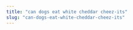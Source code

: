 ```yaml
---
title: "can dogs eat white cheddar cheez-its"
slug: "can-dogs-eat-white-cheddar-cheez-its"
---
```


